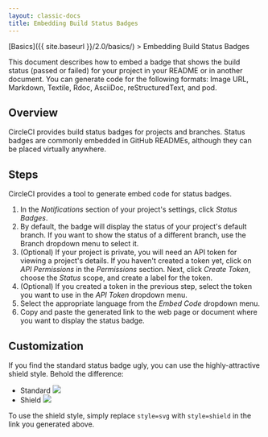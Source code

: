 ```yaml
---
layout: classic-docs
title: Embedding Build Status Badges
---
```


[Basics]({{ site.baseurl }}/2.0/basics/) > Embedding Build Status Badges

This document describes how to embed a badge that shows the build status (passed or failed) for your project in your README or in another document. You can generate code for the following formats: Image URL, Markdown, Textile, Rdoc, AsciiDoc, reStructuredText, and pod. 

## Overview

CircleCI provides build status badges for projects and branches. Status badges are commonly embedded in GitHub READMEs, although they can be placed virtually anywhere.

## Steps

CircleCI provides a tool to generate embed code for status badges.

1. In the _Notifications_ section of your project's settings, click _Status Badges_.
2. By default, the badge will display the status of your project's default branch. If you want to show the status of a different branch, use the Branch dropdown menu to select it.
3. (Optional) If your project is private, you will need an API token for viewing a project's details. If you haven't created a token yet, click on _API Permissions_ in the _Permissions_ section. Next, click _Create Token_, choose the _Status_ scope, and create a label for the token.
4. (Optional) If you created a token in the previous step, select the token you want to use in the _API Token_ dropdown menu.
5. Select the appropriate language from the _Embed Code_ dropdown menu.
6. Copy and paste the generated link to the web page or document where you want to display the status badge.

## Customization

If you find the standard status badge ugly, you can use the highly-attractive shield style. Behold the difference:

- Standard ![](https://circleci.com/gh/circleci/circle.png?circle-token=3cc80b12ab3627373c76e13735b8bc00a1259b9e)
- Shield ![](https://circleci.com/gh/circleci/circle.svg?style=shield&circle-token=3cc80b12ab3627373c76e13735b8bc00a1259b9e)

To use the shield style, simply replace `style=svg` with `style=shield` in the link you generated above.
